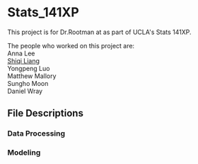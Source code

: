 # Stats_141XP
This project is for Dr.Rootman at as part of UCLA's Stats 141XP.

The people who worked on this project are: <br/>
Anna Lee <br/>
<a href="https://github.com/sqliang99">Shiqi Liang</a> <br/>
Yongpeng Luo <br/>
Matthew Mallory <br/>
Sungho Moon <br/>
Daniel Wray <br/>

## File Descriptions

### Data Processing

### Modeling
